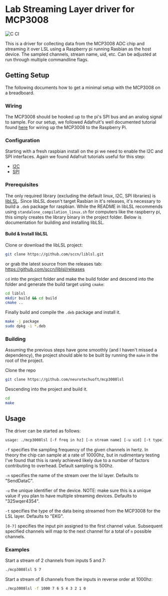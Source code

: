 # Lab Streaming Layer driver for MCP3008 
![C CI](https://github.com/neurotechuoft/Hardware/workflows/C%20CI/badge.svg)

This is a driver for collecting data from the MCP3008 ADC chip and streaming it over LSL using a
Raspberry pi running Rasbian as the host device. The sampled channels, stream name, uid, etc. Can be
adjusted at run through multiple commandline flags.

## Getting Setup
The following documents how to get a minimal setup with the MCP3008 on a breadboard.

### Wiring
The MCP3008 should be hooked up to the pi's SPI bus and an analog signal to sample. For our setup,
we followed Adafruit's well documented tutorial found
[here](https://learn.adafruit.com/mcp3008-spi-adc/python-circuitpython) for wiring up the MCP3008 to
the Raspberry Pi.

### Configuration
Starting with a fresh raspbian install on the pi we need to enable the I2C and SPI interfaces.
Again we found Adafruit tutorials useful for this step:

* [I2C](https://learn.adafruit.com/adafruits-raspberry-pi-lesson-4-gpio-setup/configuring-spi)
* [SPI](https://learn.adafruit.com/adafruits-raspberry-pi-lesson-4-gpio-setup/configuring-spi)

### Prerequisites
The only required library (excluding the default linux, I2C, SPI libraries) is
[libLSL](https://github.com/sccn/liblsl). Since libLSL doesn't target Rasbian in it's releases, it's
necessary to build a `.deb` package for raspbian. While the README in libLSL recommends using
`standalone_compilation_linux.sh` for computers like the raspberry pi, this simply creates the
library binary in the project folder. Below is documentation for building and installing libLSL.

#### Build & Install libLSL
Clone or download the libLSL project:

```bash
git clone https://github.com/sccn/liblsl.git
```
or grab the latest source from the releases tab: <https://github.com/sccn/liblsl/releases>

`cd` into the project folder and make the build folder and descend into the folder and generate the
build target using `cmake`:

```bash
cd liblsl
mkdir build && cd build
cmake ..
```

Finally build and compile the `.deb` package and install it.
```bash
make -j package
sudo dpkg -i *.deb
```

### Building
Assuming the previous steps have gone smoothly (and I haven't missed a dependency), the project
should able to be built by running the `make` in the root of the project.

Clone the repo
```bash
git clone https://github.com/neurotechuoft/mcp3008lsl
```

Descending into the project and build it.

```bash
cd
make
```

## Usage

The driver can be started as follows:
```bash
usage: ./mcp3008lsl [-f freq in hz] [-n stream name] [-u uid] [-t type]  [0-7] [[0-7]...]
```

`-f` specifies the sampling frequency of the given channels in hertz. In theory the chip can
sample at a rate of 10000hz, but in rudimentary testing I've found that this is rarely achieved
likely due to a number of factors contributing to overhead. Default sampling is 500hz.

`-n` specifies the name of the stream over the lsl layer. Defaults to "SendDataC".

`-u` the unique identifier of the device. NOTE: make sure this is a unique value if you plan to
have multiple streaming devices. Defaults to "325wqer4354".

`-t` specifies the type of the data being streamed from the MCP3008 for the LSL layer. Defaults
to "EKG".

`[0-7]` specifies the input pin assigned to the first channel value. Subsequent specified
channels will map to the next channel for a total of `n` possible channels.

### Examples
Start a stream of 2 channels from inputs 5 and 7:
```bash
./mcp3008lsl 5 7
```

Start a stream of 8 channels from the inputs in reverse order at 1000hz:
```bash
./mcp3008lsl -f 1000 7 6 5 4 3 2 1 0
```
